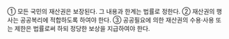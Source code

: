 ① 모든 국민의 재산권은 보장된다. 그 내용과 한계는 법률로 정한다.
② 재산권의 행사는 공공복리에 적합하도록 하여야 한다.
③ 공공필요에 의한 재산권의 수용·사용 또는 제한은 법률로써 하되 정당한 보상을 지급하여야 한다.

